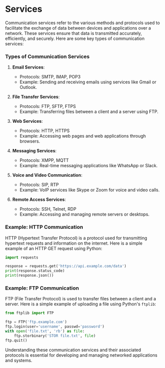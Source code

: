# Services

Communication services refer to the various methods and protocols used to facilitate the exchange of data between devices and applications over a network. These services ensure that data is transmitted accurately, efficiently, and securely. Here are some key types of communication services:

### Types of Communication Services

1. **Email Services**:
    - Protocols: SMTP, IMAP, POP3
    - Example: Sending and receiving emails using services like Gmail or Outlook.

2. **File Transfer Services**:
    - Protocols: FTP, SFTP, FTPS
    - Example: Transferring files between a client and a server using FTP.

3. **Web Services**:
    - Protocols: HTTP, HTTPS
    - Example: Accessing web pages and web applications through browsers.

4. **Messaging Services**:
    - Protocols: XMPP, MQTT
    - Example: Real-time messaging applications like WhatsApp or Slack.

5. **Voice and Video Communication**:
    - Protocols: SIP, RTP
    - Example: VoIP services like Skype or Zoom for voice and video calls.

6. **Remote Access Services**:
    - Protocols: SSH, Telnet, RDP
    - Example: Accessing and managing remote servers or desktops.

### Example: HTTP Communication

HTTP (Hypertext Transfer Protocol) is a protocol used for transmitting hypertext requests and information on the internet. Here is a simple example of an HTTP GET request using Python:

```python
import requests

response = requests.get('https://api.example.com/data')
print(response.status_code)
print(response.json())
```

### Example: FTP Communication

FTP (File Transfer Protocol) is used to transfer files between a client and a server. Here is a simple example of uploading a file using Python's `ftplib`:

```python
from ftplib import FTP

ftp = FTP('ftp.example.com')
ftp.login(user='username', passwd='password')
with open('file.txt', 'rb') as file:
    ftp.storbinary('STOR file.txt', file)
ftp.quit()
```

Understanding these communication services and their associated protocols is essential for developing and managing networked applications and systems.
